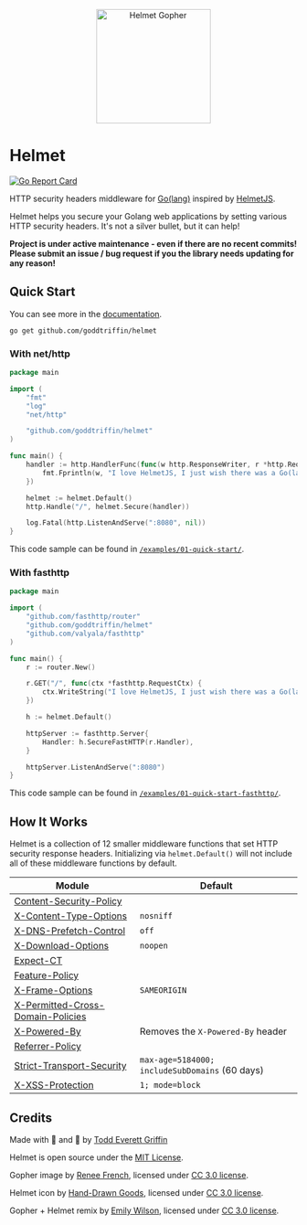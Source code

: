 <p align="center">
  <img src="docs/social-media-preview-cropped.png" alt="Helmet Gopher" height="200px"/>
</p>

# Helmet

[![Go Report Card](https://goreportcard.com/badge/goddtriffin/helmet)](https://goreportcard.com/report/goddtriffin/helmet)

HTTP security headers middleware for [Go(lang)](https://golang.org/) inspired by [HelmetJS](https://helmetjs.github.io/).

Helmet helps you secure your Golang web applications by setting various HTTP security headers. It's not a silver bullet, but it can help!

**Project is under active maintenance - even if there are no recent commits! Please submit an issue / bug request if you the library needs updating for any reason!**

## Quick Start

You can see more in the [documentation](https://pkg.go.dev/github.com/goddtriffin/helmet).

`go get github.com/goddtriffin/helmet`

### With net/http

```go
package main

import (
	"fmt"
	"log"
	"net/http"

	"github.com/goddtriffin/helmet"
)

func main() {
	handler := http.HandlerFunc(func(w http.ResponseWriter, r *http.Request) {
		fmt.Fprintln(w, "I love HelmetJS, I just wish there was a Go(lang) equivalent...")
	})

	helmet := helmet.Default()
	http.Handle("/", helmet.Secure(handler))

	log.Fatal(http.ListenAndServe(":8080", nil))
}
```

This code sample can be found in [`/examples/01-quick-start/`](https://github.com/goddtriffin/helmet/blob/master/examples/01-quick-start/main.go).

### With fasthttp

```go
package main

import (
	"github.com/fasthttp/router"
	"github.com/goddtriffin/helmet"
	"github.com/valyala/fasthttp"
)

func main() {
	r := router.New()

	r.GET("/", func(ctx *fasthttp.RequestCtx) {
		ctx.WriteString("I love HelmetJS, I just wish there was a Go(lang) equivalent...")
	})

	h := helmet.Default()

	httpServer := fasthttp.Server{
		Handler: h.SecureFastHTTP(r.Handler),
	}

	httpServer.ListenAndServe(":8080")
}
```

This code sample can be found in [`/examples/01-quick-start-fasthttp/`](https://github.com/goddtriffin/helmet/blob/master/examples/01-quick-start-fasthttp/main.go).

## How It Works

Helmet is a collection of 12 smaller middleware functions that set HTTP security response headers. Initializing via `helmet.Default()` will not include all of these middleware functions by default.

| Module                                                                                                           | Default                                        |
| ---------------------------------------------------------------------------------------------------------------- | ---------------------------------------------- |
| [Content-Security-Policy](https://developer.mozilla.org/en-US/docs/Web/HTTP/CSP)                                 |                                                |
| [X-Content-Type-Options](https://developer.mozilla.org/en-US/docs/Web/HTTP/Headers/X-Content-Type-Options)       | `nosniff`                                      |
| [X-DNS-Prefetch-Control](https://developer.mozilla.org/en-US/docs/Web/HTTP/Headers/X-DNS-Prefetch-Control)       | `off`                                          |
| [X-Download-Options](https://helmetjs.github.io/docs/ienoopen/)                                                  | `noopen`                                       |
| [Expect-CT](https://developer.mozilla.org/en-US/docs/Web/HTTP/Headers/Expect-CT)                                 |                                                |
| [Feature-Policy](https://developer.mozilla.org/en-US/docs/Web/HTTP/Headers/Feature-Policy)                       |                                                |
| [X-Frame-Options](https://developer.mozilla.org/en-US/docs/Web/HTTP/Headers/X-Frame-Options)                     | `SAMEORIGIN`                                   |
| [X-Permitted-Cross-Domain-Policies](https://helmetjs.github.io/docs/crossdomain/)                                |                                                |
| [X-Powered-By](https://helmetjs.github.io/docs/hide-powered-by/)                                                 | Removes the `X-Powered-By` header              |
| [Referrer-Policy](https://developer.mozilla.org/en-US/docs/Web/HTTP/Headers/Referrer-Policy)                     |                                                |
| [Strict-Transport-Security](https://developer.mozilla.org/en-US/docs/Web/HTTP/Headers/Strict-Transport-Security) | `max-age=5184000; includeSubDomains` (60 days) |
| [X-XSS-Protection](https://developer.mozilla.org/en-US/docs/Web/HTTP/Headers/X-XSS-Protection)                   | `1; mode=block`                                |

## Credits

Made with 🤬 and 🥲 by [Todd Everett Griffin](https://www.toddgriffin.me/)

Helmet is open source under the [MIT License](https://github.com/goddtriffin/helmet/blob/master/LICENSE).

Gopher image by [Renee French](https://reneefrench.blogspot.com/), licensed under [CC 3.0 license](https://creativecommons.org/licenses/by/3.0/).

Helmet icon by [Hand-Drawn Goods](https://www.iconfinder.com/handdrawngoods), licensed under [CC 3.0 license](https://creativecommons.org/licenses/by/3.0/).

Gopher + Helmet remix by [Emily Wilson](https://emilywilsondesign.myportfolio.com/), licensed under [CC 3.0 license](https://creativecommons.org/licenses/by/3.0/).

